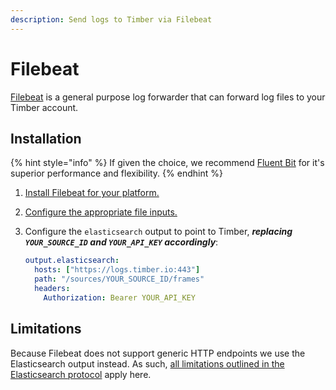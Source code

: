 ```yaml
---
description: Send logs to Timber via Filebeat
---
```


# Filebeat

[Filebeat](https://www.elastic.co/guide/en/beats/filebeat/current/index.html) is a general purpose log forwarder that can forward log files to your Timber account.

## Installation

{% hint style="info" %}
If given the choice, we recommend [Fluent Bit](fluent-bit.md) for it's superior performance and flexibility.
{% endhint %}

1. [Install Filebeat for your platform.](https://www.elastic.co/guide/en/beats/filebeat/current/filebeat-installation.html)
2. [Configure the appropriate file inputs.](https://www.elastic.co/guide/en/beats/filebeat/current/configuration-filebeat-options.html)
3. Configure the `elasticsearch` output to point to Timber, _**replacing `YOUR_SOURCE_ID` and `YOUR_API_KEY` accordingly**_:  


   ```yaml
   output.elasticsearch:
     hosts: ["https://logs.timber.io:443"]
     path: "/sources/YOUR_SOURCE_ID/frames"
     headers:
       Authorization: Bearer YOUR_API_KEY
   ```

## Limitations

Because Filebeat does not support generic HTTP endpoints we use the Elasticsearch output instead. As such, [all limitations outlined in the Elasticsearch protocol](../protocols/elasticsearch.md#limitations) apply here.

